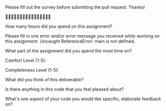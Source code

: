 Please fill out the survey before submitting the pull request. Thanks!

🚀🚀🚀🚀🚀🚀🚀🚀🚀🚀🚀🚀🚀🚀🚀🚀

How many hours did you spend on this assignment?

Please fill in one error and/or error message you received while working on this assignment. Uncaught ReferenceError: main is not defined.

What part of the assignment did you spend the most time on?

Comfort Level (1-5):

Completeness Level (1-5):

What did you think of this deliverable?

Is there anything in this code that you feel pleased about?

What's one aspect of your code you would like specific, elaborate feedback on?

